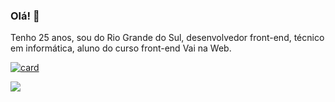 ### Olá! 👋
Tenho 25 anos, sou do Rio Grande do Sul, desenvolvedor front-end, técnico em informática, aluno do curso front-end Vai na Web.

[![card](https://github-readme-stats.vercel.app/api?username=Enrico-Bergmann&theme=radical)](https://github.com/anuraghazra/github-readme-stats)

<img src="https://img.shields.io/badge/HTML5-E34F26?style=for-the-badge&logo=html5&logoColor=white"/>



<!--
**Enrico-Bergmann/Enrico-Bergmann** is a ✨ _special_ ✨ repository because its `README.md` (this file) appears on your GitHub profile.

Here are some ideas to get you started:

- 🔭 I’m currently working on ...
- 🌱 I’m currently learning ...
- 👯 I’m looking to collaborate on ...
- 🤔 I’m looking for help with ...
- 💬 Ask me about ...
- 📫 How to reach me: ...
- 😄 Pronouns: ...
- ⚡ Fun fact: ...
-->
